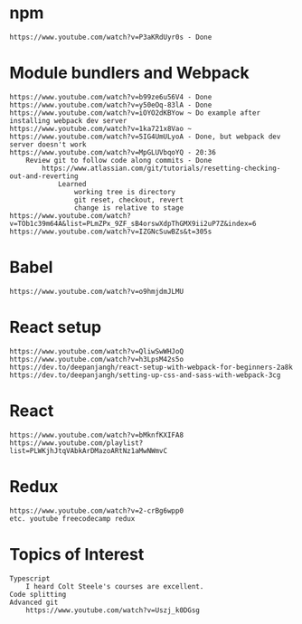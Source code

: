 # npm
    https://www.youtube.com/watch?v=P3aKRdUyr0s - Done 
# Module bundlers and Webpack
    https://www.youtube.com/watch?v=b99ze6u56V4 - Done 
    https://www.youtube.com/watch?v=y50eOq-83lA - Done
    https://www.youtube.com/watch?v=iOYO2dKBYow ~ Do example after installing webpack dev server
    https://www.youtube.com/watch?v=1ka721x8Vao ~
    https://www.youtube.com/watch?v=5IG4UmULyoA - Done, but webpack dev server doesn't work
    https://www.youtube.com/watch?v=MpGLUVbqoYQ - 20:36
        Review git to follow code along commits - Done
            https://www.atlassian.com/git/tutorials/resetting-checking-out-and-reverting
                Learned 
                    working tree is directory
                    git reset, checkout, revert
                    change is relative to stage
    https://www.youtube.com/watch?v=TOb1c39m64A&list=PLmZPx_9ZF_sB4orswXdpThGMX9ii2uP7Z&index=6
    https://www.youtube.com/watch?v=IZGNcSuwBZs&t=305s

# Babel
    https://www.youtube.com/watch?v=o9hmjdmJLMU
# React setup
    https://www.youtube.com/watch?v=QliwSwWHJoQ
	https://www.youtube.com/watch?v=h3LpsM42s5o
    https://dev.to/deepanjangh/react-setup-with-webpack-for-beginners-2a8k
    https://dev.to/deepanjangh/setting-up-css-and-sass-with-webpack-3cg
# React
    https://www.youtube.com/watch?v=bMknfKXIFA8 
    https://www.youtube.com/playlist?list=PLWKjhJtqVAbkArDMazoARtNz1aMwNWmvC 
# Redux
    https://www.youtube.com/watch?v=2-crBg6wpp0  
    etc. youtube freecodecamp redux
# Topics of Interest
    Typescript
        I heard Colt Steele's courses are excellent.
    Code splitting 
    Advanced git
        https://www.youtube.com/watch?v=Uszj_k0DGsg